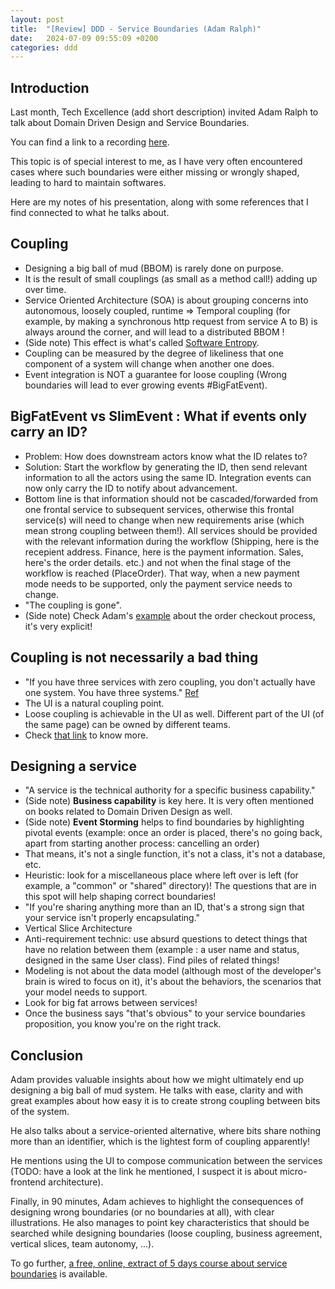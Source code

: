 ```yaml
---
layout: post
title:  "[Review] DDD - Service Boundaries (Adam Ralph)"
date:   2024-07-09 09:55:09 +0200
categories: ddd
---
```


## Introduction

Last month, Tech Excellence (add short description) invited Adam Ralph to talk about Domain Driven Design and Service Boundaries.

You can find a link to a recording [here](https://www.youtube.com/watch?v=I5fhtBQ2wQU).

This topic is of special interest to me, as I have very often encountered cases where such boundaries were either missing or wrongly shaped, leading to hard to maintain softwares.

Here are my notes of his presentation, along with some references that I find connected to what he talks about.

## Coupling

  - Designing a big ball of mud (BBOM) is rarely done on purpose.
  - It is the result of small couplings (as small as a method call!) adding up over time.
  - Service Oriented Architecture (SOA) is about grouping concerns into autonomous, loosely coupled, runtime => Temporal coupling (for example, by making a synchronous http request from service A to B) is always around the corner, and will lead to a distributed BBOM !
  - (Side note) This effect is what's called [Software Entropy](https://en.wikipedia.org/wiki/Software_rot).
  - Coupling can be measured by the degree of likeliness that one component of a system will change when another one does.
  - Event integration is NOT a guarantee for loose coupling (Wrong boundaries will lead to ever growing events #BigFatEvent).

## BigFatEvent vs SlimEvent : What if events only carry an ID?

  - Problem: How does downstream actors know what the ID relates to?
  - Solution: Start the workflow by generating the ID, then send relevant information to all the actors using the same ID. Integration events can now only carry the ID to notify about advancement.
  - Bottom line is that information should not be cascaded/forwarded from one frontal service to subsequent services, otherwise this frontal service(s) will need to change when new requirements arise (which mean strong coupling between them!). All services should be provided with the relevant information during the workflow (Shipping, here is the recepient address. Finance, here is the payment information. Sales, here's the order details. etc.) and not when the final stage of the workflow is reached (PlaceOrder). That way, when a new payment mode needs to be supported, only the payment service needs to change.
  - "The coupling is gone".
  - (Side note) Check Adam's [example](https://www.youtube.com/watch?v=I5fhtBQ2wQU&t=817s) about the order checkout process, it's very explicit!

## Coupling is not necessarily a bad thing

  - "If you have three services with zero coupling, you don't actually have one system. You have three systems." [Ref](https://youtu.be/I5fhtBQ2wQU?t=1541)
  - The UI is a natural coupling point.
  - Loose coupling is achievable in the UI as well. Different part of the UI (of the same page) can be owned by different teams.
  - Check [that link](https://go.particular.net/tech-excellence-ui) to know more.

## Designing a service

  - "A service is the technical authority for a specific business capability."
  - (Side note) __Business capability__ is key here. It is very often mentioned on books related to Domain Driven Design as well.
  - (Side note) __Event Storming__ helps to find boundaries by highlighting pivotal events (example: once an order is placed, there's no going back, apart from starting another process: cancelling an order)
  - That means, it's not a single function, it's not a class, it's not a database, etc.
  - Heuristic: look for a miscellaneous place where left over is left (for example, a "common" or "shared" directory)! The questions that are in this spot will help shaping correct boundaries!
  - "If you're sharing anything more than an ID, that's a strong sign that your service isn't properly encapsulating."
  - Vertical Slice Architecture
  - Anti-requirement technic: use absurd questions to detect things that have no relation between them (example : a user name and status, designed in the same User class). Find piles of related things!
  - Modeling is not about the data model (although most of the developer's brain is wired to focus on it), it's about the behaviors, the scenarios that your model needs to support.
  - Look for big fat arrows between services!
  - Once the business says "that's obvious" to your service boundaries proposition, you know you're on the right track.

## Conclusion

Adam provides valuable insights about how we might ultimately end up designing a big ball of mud system. He talks with ease, clarity and with great examples about how easy it is to create strong coupling between bits of the system.

He also talks about a service-oriented alternative, where bits share nothing more than an identifier, which is the lightest form of coupling apparently!

He mentions using the UI to compose communication between the services (TODO: have a look at the link he mentioned, I suspect it is about micro-frontend architecture).

Finally, in 90 minutes, Adam achieves to highlight the consequences of designing wrong boundaries (or no boundaries at all), with clear illustrations. He also manages to point key characteristics that should be searched while designing boundaries (loose coupling, business agreement, vertical slices, team autonomy, ...).

To go further, [a free, online, extract of 5 days course about service boundaries](https://go.particular.net/tech-excellence-boundaries) is available.
